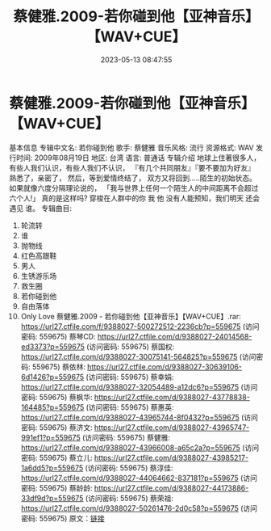 ﻿---
title: 蔡健雅.2009-若你碰到他【亚神音乐】【WAV+CUE】
date: 2023-05-13 08:47:55
categories: WAV车载音乐、镜像
tags: 华语中文
---
# 蔡健雅.2009-若你碰到他【亚神音乐】【WAV+CUE】

基本信息
专辑中文名: 若你碰到他
歌手: 蔡健雅
音乐风格: 流行
资源格式: WAV
发行时间: 2009年08月19日
地区: 台湾
语言: 普通话
专辑介绍
地球上住著很多人，
有些人我们认识，有些人我们不认识，
『有几个共同朋友』『要不要加为好友』
熟悉了，亲密了，
然后，等到爱情终结了，
双方又将回到…..陌生的初始状态。
如果就像六度分隔理论说的，
「我与世界上任何一个陌生人的中间距离不会超过六个人!」
真的是这样吗?
穿梭在人群中的你 我 他
没有人能预知，我们明天 还会遇见 谁。
专辑曲目:
01. 轮流转
02. 谁
03. 抛物线
04. 红色高跟鞋
05. 男人
06. 生锈游乐场
07. 救生圈
08. 若你碰到他
09. 自由落体
10. Only Love
蔡健雅.2009 - 若你碰到他【亚神音乐】【WAV+CUE】.rar: https://url27.ctfile.com/f/9388027-500272512-2236cb?p=559675
(访问密码: 559675)
蔡琴CD: https://url27.ctfile.com/d/9388027-24014568-ed3373?p=559675
(访问密码: 559675)
蔡国权: https://url27.ctfile.com/d/9388027-30075141-564825?p=559675
(访问密码: 559675)
蔡依林: https://url27.ctfile.com/d/9388027-30639106-6d1426?p=559675
(访问密码: 559675)
蔡幸娟: https://url27.ctfile.com/d/9388027-32054489-a12dc6?p=559675
(访问密码: 559675)
蔡枫华: https://url27.ctfile.com/d/9388027-43778838-164485?p=559675
(访问密码: 559675)
蔡惠英: https://url27.ctfile.com/d/9388027-43965744-8f0432?p=559675
(访问密码: 559675)
蔡济文: https://url27.ctfile.com/d/9388027-43965747-991ef1?p=559675
(访问密码: 559675)
蔡健雅: https://url27.ctfile.com/d/9388027-43966008-a65c2a?p=559675
(访问密码: 559675)
蔡立儿: https://url27.ctfile.com/d/9388027-43985217-1a6dd5?p=559675
(访问密码: 559675)
蔡淳佳: https://url27.ctfile.com/d/9388027-44064662-837181?p=559675
(访问密码: 559675)
蔡龄龄: https://url27.ctfile.com/d/9388027-44173886-33df9d?p=559675
(访问密码: 559675)
蔡荣祖: https://url27.ctfile.com/d/9388027-50261476-2d0c58?p=559675
(访问密码: 559675)
原文：[链接](https://blog.sina.com.cn/s/blog_1647c7e76010311ul.html)